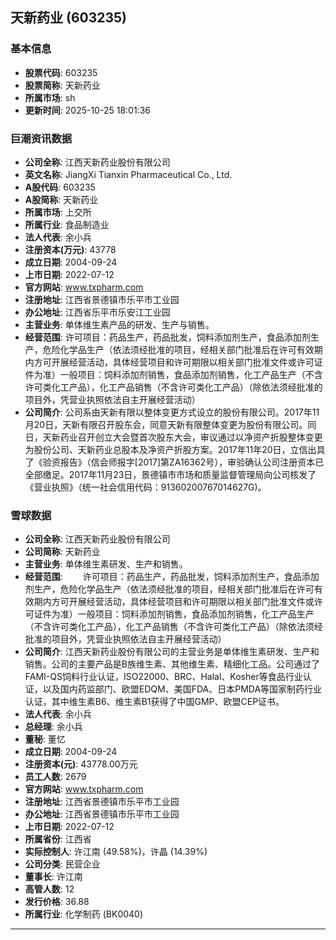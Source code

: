 ## 天新药业 (603235)

### 基本信息

- **股票代码**: 603235
- **股票简称**: 天新药业
- **所属市场**: sh
- **更新时间**: 2025-10-25 18:01:36

### 巨潮资讯数据

- **公司全称**: 江西天新药业股份有限公司
- **英文名称**: JiangXi Tianxin Pharmaceutical Co., Ltd.
- **A股代码**: 603235
- **A股简称**: 天新药业
- **所属市场**: 上交所
- **所属行业**: 食品制造业
- **法人代表**: 余小兵
- **注册资本(万元)**: 43778
- **成立日期**: 2004-09-24
- **上市日期**: 2022-07-12
- **官方网站**: www.txpharm.com
- **注册地址**: 江西省景德镇市乐平市工业园
- **办公地址**: 江西省乐平市乐安江工业园
- **主营业务**: 单体维生素产品的研发、生产与销售。
- **经营范围**: 许可项目：药品生产，药品批发，饲料添加剂生产，食品添加剂生产，危险化学品生产（依法须经批准的项目，经相关部门批准后在许可有效期内方可开展经营活动，具体经营项目和许可期限以相关部门批准文件或许可证件为准）一般项目：饲料添加剂销售，食品添加剂销售，化工产品生产（不含许可类化工产品），化工产品销售（不含许可类化工产品）（除依法须经批准的项目外，凭营业执照依法自主开展经营活动）
- **公司简介**: 公司系由天新有限以整体变更方式设立的股份有限公司。2017年11月20日，天新有限召开股东会，同意天新有限整体变更为股份有限公司。同日，天新药业召开创立大会暨首次股东大会，审议通过以净资产折股整体变更为股份公司、天新药业总股本及净资产折股方案。2017年11年20日，立信出具了《验资报告》（信会师报字[2017]第ZA16362号），审验确认公司注册资本已全部缴足。2017年11月23日，景德镇市市场和质量监督管理局向公司核发了《营业执照》（统一社会信用代码：91360200767014627G)。

### 雪球数据

- **公司全称**: 江西天新药业股份有限公司
- **公司简称**: 天新药业
- **主营业务**: 单体维生素研发、生产和销售。
- **经营范围**: 　　许可项目：药品生产，药品批发，饲料添加剂生产，食品添加剂生产，危险化学品生产（依法须经批准的项目，经相关部门批准后在许可有效期内方可开展经营活动，具体经营项目和许可期限以相关部门批准文件或许可证件为准）一般项目：饲料添加剂销售，食品添加剂销售，化工产品生产（不含许可类化工产品），化工产品销售（不含许可类化工产品）（除依法须经批准的项目外，凭营业执照依法自主开展经营活动）
- **公司简介**: 江西天新药业股份有限公司的主营业务是单体维生素研发、生产和销售。公司的主要产品是B族维生素、其他维生素、精细化工品。公司通过了FAMI-QS饲料行业认证，ISO22000、BRC、Halal、Kosher等食品行业认证，以及国内药监部门、欧盟EDQM、美国FDA、日本PMDA等国家制药行业认证，其中维生素B6、维生素B1获得了中国GMP、欧盟CEP证书。
- **法人代表**: 余小兵
- **总经理**: 余小兵
- **董秘**: 董忆
- **成立日期**: 2004-09-24
- **注册资本(元)**: 43778.00万元
- **员工人数**: 2679
- **官方网站**: www.txpharm.com
- **注册地址**: 江西省景德镇市乐平市工业园
- **办公地址**: 江西省景德镇市乐平市工业园
- **上市日期**: 2022-07-12
- **所属省份**: 江西省
- **实际控制人**: 许江南 (49.58%)，许晶 (14.39%)
- **公司分类**: 民营企业
- **董事长**: 许江南
- **高管人数**: 12
- **发行价格**: 36.88
- **所属行业**: 化学制药 (BK0040)

---